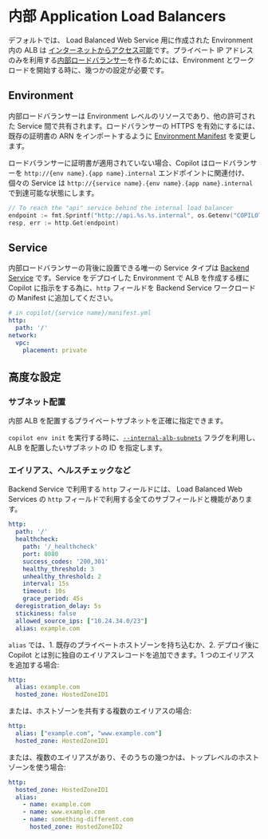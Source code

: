 # 内部 Application Load Balancers

デフォルトでは、 Load Balanced Web Service 用に作成された Environment 内の ALB は [インターネットからアクセス可能](https://docs.aws.amazon.com/elasticloadbalancing/latest/classic/elb-internet-facing-load-balancers.html)です。プライベート IP アドレスのみを利用する[内部ロードバランサー](https://docs.aws.amazon.com/elasticloadbalancing/latest/classic/elb-internal-load-balancers.html)を作るためには、Environment とワークロードを開始する時に、幾つかの設定が必要です。

## Environment

内部ロードバランサーは Environment レベルのリソースであり、他の許可された Service 間で共有されます。ロードバランサーの HTTPS を有効にするには、既存の証明書の ARN をインポートするように [Environment Manifest](../manifest/environment.ja.md#http-private) を変更します。

ロードバランサーに証明書が適用されていない場合、Copilot はロードバランサーを `http://{env name}.{app name}.internal` エンドポイントに関連付け、個々の Service は `http://{service name}.{env name}.{app name}.internal` で到達可能な状態にします。
```go
// To reach the "api" service behind the internal load balancer
endpoint := fmt.Sprintf("http://api.%s.%s.internal", os.Getenv("COPILOT_ENVIRONMENT_NAME"), os.Getenv("COPILOT_APPLICATION_NAME"))
resp, err := http.Get(endpoint)
```
## Service

内部ロードバランサーの背後に設置できる唯一の Service タイプは [Backend Service](../concepts/services.ja.md#backend-service) です。Service をデプロイした Environment で ALB を作成する様に Copilot に指示をする為に、`http` フィールドを Backend Service ワークロードの Manifest に追加してください。

```yaml
# in copilot/{service name}/manifest.yml
http:
  path: '/'
network:
  vpc:
    placement: private
```

## 高度な設定

### サブネット配置
内部 ALB を配置するプライベートサブネットを正確に指定できます。

`copilot env init` を実行する時に、[`--internal-alb-subnets`](../commands/env-init.ja.md#what-are-the-flags) フラグを利用し、ALB を配置したいサブネットの ID を指定します。

### エイリアス、ヘルスチェックなど
Backend Service で利用する `http` フィールドには、 Load Balanced Web Services の `http` フィールドで利用する全てのサブフィールドと機能があります。

``` yaml
http:
  path: '/'
  healthcheck:
    path: '/_healthcheck'
    port: 8080
    success_codes: '200,301'
    healthy_threshold: 3
    unhealthy_threshold: 2
    interval: 15s
    timeout: 10s
    grace_period: 45s
  deregistration_delay: 5s
  stickiness: false
  allowed_source_ips: ["10.24.34.0/23"]
  alias: example.com
```

`alias` では、1. 既存のプライベートホストゾーンを持ち込むか、2. デプロイ後に Copilot とは別に独自のエイリアスレコードを追加できます。1 つのエイリアスを追加する場合:
```yaml
http:
  alias: example.com
  hosted_zone: HostedZoneID1
```
または、ホストゾーンを共有する複数のエイリアスの場合:
```yaml
http:
  alias: ["example.com", "www.example.com"]
  hosted_zone: HostedZoneID1
```

または、複数のエイリアスがあり、そのうちの幾つかは、トップレベルのホストゾーンを使う場合:
```yaml
http:
  hosted_zone: HostedZoneID1
  alias:
    - name: example.com
    - name: www.example.com
    - name: something-different.com
      hosted_zone: HostedZoneID2
```

